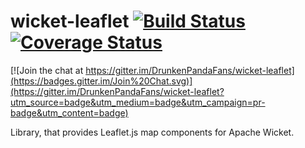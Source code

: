 wicket-leaflet  [![Build Status](https://travis-ci.org/DrunkenPandaFans/wicket-leaflet.svg?branch=master)](https://travis-ci.org/DrunkenPandaFans/wicket-leaflet) [![Coverage Status](https://coveralls.io/repos/DrunkenPandaFans/wicket-leaflet/badge.png)](https://coveralls.io/r/DrunkenPandaFans/wicket-leaflet)
==============

[![Join the chat at https://gitter.im/DrunkenPandaFans/wicket-leaflet](https://badges.gitter.im/Join%20Chat.svg)](https://gitter.im/DrunkenPandaFans/wicket-leaflet?utm_source=badge&utm_medium=badge&utm_campaign=pr-badge&utm_content=badge)

Library, that provides Leaflet.js map components for Apache Wicket.
